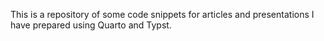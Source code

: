 This is a repository of some code snippets for articles and presentations I have prepared using Quarto and Typst.
